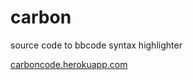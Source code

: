 # carbon
source code to bbcode syntax highlighter

[carboncode.herokuapp.com](http://carboncode.herokuapp.com)
